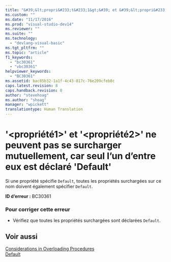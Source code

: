 ```yaml
---
title: "&#39;&lt;propri&#233;t&#233;1&gt;&#39; et &#39;&lt;propri&#233;t&#233;2&gt;&#39; ne peuvent pas se surcharger mutuellement, car seul l’un d’entre eux est d&#233;clar&#233; &#39;Default&#39; | Microsoft Docs"
ms.custom: ""
ms.date: "11/17/2016"
ms.prod: "visual-studio-dev14"
ms.reviewer: ""
ms.suite: ""
ms.technology: 
  - "devlang-visual-basic"
ms.tgt_pltfrm: ""
ms.topic: "article"
f1_keywords: 
  - "bc30361"
  - "vbc30361"
helpviewer_keywords: 
  - "BC30361"
ms.assetid: bac85b32-1a1f-4c43-817c-76e209cfeb8c
caps.latest.revision: 8
caps.handback.revision: 8
author: "stevehoag"
ms.author: "shoag"
manager: "wpickett"
translationtype: Human Translation
---
```

# &#39;&lt;propri&#233;t&#233;1&gt;&#39; et &#39;&lt;propri&#233;t&#233;2&gt;&#39; ne peuvent pas se surcharger mutuellement, car seul l’un d’entre eux est d&#233;clar&#233; &#39;Default&#39;
Si une propriété spécifie `Default`, toutes les propriétés surchargées sur ce nom doivent également spécifier `Default`.  
  
 **ID d’erreur :** BC30361  
  
### Pour corriger cette erreur  
  
-   Vérifiez que toutes les propriétés surchargées sont déclarées `Default`.  
  
## Voir aussi  
 [Considerations in Overloading Procedures](../../visual-basic/programming-guide/language-features/procedures/considerations-in-overloading-procedures.md)   
 [Default](../../visual-basic/language-reference/modifiers/default.md)